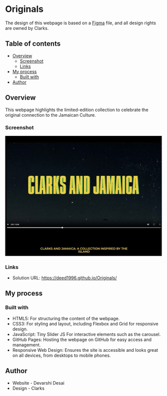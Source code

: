 # Originals

The design of this webpage is based on a <a href="https://www.figma.com/design/pAwb5k359nQtUUecAamuPH/Untitled?node-id=1-157&t=c7P3PKtUDt0brorU-1" target="_blank">Figma</a> file, and all design rights are owned by Clarks.


## Table of contents

- [Overview](#overview)
  - [Screenshot](#screenshot)
  - [Links](#links)
- [My process](#my-process)
  - [Built with](#built-with)
- [Author](#author)

## Overview
This webpage highlights the limited-edition collection to celebrate the original connection to the Jamaican Culture.

### Screenshot

![](img/screenshot.jpeg)

### Links

- Solution URL: <a href="https://deed1996.github.io/Originals/" target="_blank">https://deed1996.github.io/Originals/</a>

## My process

### Built with

- HTML5: For structuring the content of the webpage.
- CSS3: For styling and layout, including Flexbox and Grid for responsive design.
- JavaScript: Tiny Slider JS For interactive elements such as the carousel.
- GitHub Pages: Hosting the webpage on GitHub for easy access and management.
- Responsive Web Design: Ensures the site is accessible and looks great on all devices, from desktops to mobile phones.

## Author

- Website - Devarshi Desai
- Design - Clarks
